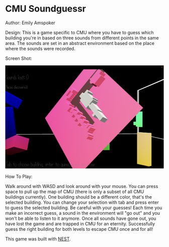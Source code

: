 # CMU Soundguessr

Author: Emily Amspoker

Design: This is a game specific to CMU where you have to guess which building you're in based on three sounds from different points in the same area. The sounds are set in an abstract environment based on the place where the sounds were recorded.

Screen Shot:

![Screen Shot](screenshot.png)

How To Play:

Walk around with WASD and look around with your mouse. You can press space to pull up the map of CMU (there is only a subset of all CMU buildings currently). One building should be a different color, that's the selected building. You can change your selection with tab and press enter to guess the selected building. Be careful with your guesses! Each time you make an incorrect guess, a sound in the environment will "go out" and you won't be able to listen to it anymore. Once all sounds have gone out, you have lost the game and are trapped in CMU for an eternity. Successfully guess the right building for both levels to escape CMU once and for all!

This game was built with [NEST](NEST.md).
